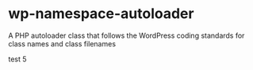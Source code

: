 # wp-namespace-autoloader
A PHP autoloader class that follows the WordPress coding standards for class names and class filenames

test 5